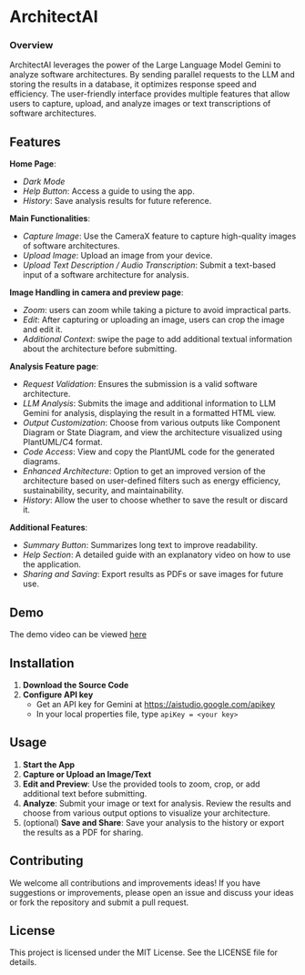 # ArchitectAI
### Overview
ArchitectAI leverages the power of the Large Language Model Gemini to analyze software architectures. By sending parallel requests to the LLM and storing the results in a database, it optimizes response speed and efficiency. The user-friendly interface provides multiple features that allow users to capture, upload, and analyze images or text transcriptions of software architectures.

## Features

  **Home Page**:

  - *Dark Mode*
  - *Help Button*: Access a guide to using the app.
  - *History*: Save analysis results for future reference. 

  **Main Functionalities**:

  - *Capture Image*: Use the CameraX feature to capture high-quality images of software architectures.
  - *Upload Image*: Upload an image from your device.
  - *Upload Text Description / Audio Transcription*: Submit a text-based input of a software architecture for analysis.
  
  **Image Handling in camera and preview page**:

  - *Zoom*: users can zoom while taking a picture to avoid impractical parts.
  - *Edit*: After capturing or uploading an image, users can crop the image and edit it.
  - *Additional Context*: swipe the page to add additional textual information about the architecture before submitting.
  
  **Analysis Feature page**:

  - *Request Validation*: Ensures the submission is a valid software architecture.
  - *LLM Analysis*: Submits the image and additional information to LLM Gemini for analysis, displaying the result in a formatted HTML view.
  - *Output Customization*: Choose from various outputs like Component Diagram or State Diagram, and view the architecture visualized using PlantUML/C4 format.
  - *Code Access*: View and copy the PlantUML code for the generated diagrams.
  - *Enhanced Architecture*: Option to get an improved version of the architecture based on user-defined filters such as energy efficiency, sustainability, security, and maintainability.
  - *History*: Allow the user to choose whether to save the result or discard it.
  
  **Additional Features**:

  - *Summary Button*: Summarizes long text to improve readability.
  - *Help Section*: A detailed guide with an explanatory video on how to use the application.
  - *Sharing and Saving*: Export results as PDFs or save images for future use.

## Demo
The demo video can be viewed [here](https://media-hosting.imagekit.io//2574979bfa1c49cf/demo%20(1).mp4?Expires=1733045173&Key-Pair-Id=K2ZIVPTIP2VGHC&Signature=ZmV24P7hCNSRwlsGLVxCATqMzTNwcDkkfTjiPy01FjLL3UuPffyIZoeE4NQqQnuehjpnObt95fTzPDSjlSc8D1UpAOzLJqt~Os3yV6XexT16lOZ0QvT7c2JoZU3JOGCrwSuFTDX7m2VssYIbQBj~f4oR8A9JTK95Wx2tp9FuCSrPwaOmcgO2T0F6tpAWhvR4RQUu9YaAsXwe7SnEJOzLUkSAiDBYJAbSZmYsyzGs0sN4~XhDxMHmLXNCccdQFWVbZ3roh0p2D2hX-VbkgOS7tucz2L9sdBGg4UK~g4UIEPDRaA1hqMVb7NG66TdUDoUIjgbG46n1aFy9OJc8dtHSLQ__)

## Installation
1. **Download the Source Code**
2. **Configure API key** 
   - Get an API key for Gemini at https://aistudio.google.com/apikey
   - In your local properties file, type `apiKey = <your key>`

## Usage
1. **Start the App**
2. **Capture or Upload an Image/Text**
3. **Edit and Preview**:
Use the provided tools to zoom, crop, or add additional text before submitting.
4. **Analyze**:
Submit your image or text for analysis. Review the results and choose from various output options to visualize your architecture.
5. (optional) **Save and Share**:
Save your analysis to the history or export the results as a PDF for sharing.

## Contributing
We welcome all contributions and improvements ideas! If you have suggestions or improvements, please open an issue and discuss your ideas or fork the repository and submit a pull request.

## License
This project is licensed under the MIT License. See the LICENSE file for details.